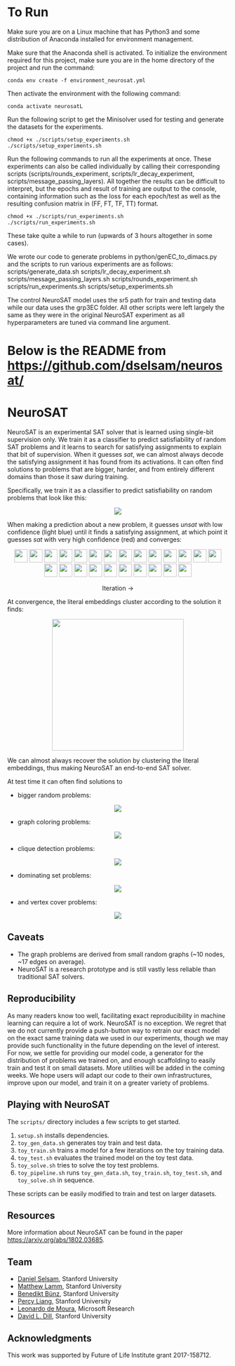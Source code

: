 # To Run
Make sure you are on a Linux machine that has Python3 and some distribution of Anaconda installed for environment management.

Make sure that the Anaconda shell is activated. To initialize the environment required for this project, make sure you are in the home directory of the project and run the command:
```
conda env create -f environment_neurosat.yml
```

Then activate the environment with the following command:
```
conda activate neurosatL
```

Run the following script to get the Minisolver used for testing and generate the datasets for the experiments.
```
chmod +x ./scripts/setup_experiments.sh
./scripts/setup_experiments.sh
```

Run the following commands to run all the experiments at once. These experiments can also be called individually by calling their corresponding scripts (scripts/rounds_experiment, scripts/lr_decay_experiment, scripts/message_passing_layers). All together the results can be difficult to interpret, but the epochs and result of training are output to the console, containing information such as the loss for each epoch/test as well as the resulting confusion matrix in (FF, FT, TF, TT) format.
```
chmod +x ./scripts/run_experiments.sh
./scripts/run_experiments.sh
```

These take quite a while to run (upwards of 3 hours altogether in some cases).

We wrote our code to generate problems in python/genEC_to_dimacs.py and the scripts to run various experiments are as follows:
scripts/generate_data.sh
scripts/lr_decay_experiment.sh
scripts/message_passing_layers.sh
scripts/rounds_experiment.sh
scripts/run_experiments.sh
scripts/setup_experiments.sh

The control NeuroSAT model uses the sr5 path for train and testing data while our data uses the grp3EC folder. All other scripts were left largely the same as they were in the original NeuroSAT experiment as all hyperparameters are tuned via command line argument.




# Below is the README from https://github.com/dselsam/neurosat/

# NeuroSAT

NeuroSAT is an experimental SAT solver that is learned using single-bit supervision only. We train it as a classifier to predict satisfiability of random SAT problems and it learns to search for satisfying assignments to explain that bit of supervision. When it guesses _sat_, we can almost always decode the satisfying assignment it has found from its activations. It can often find solutions to problems that are bigger, harder, and from entirely different domains than those it saw during training.

Specifically, we train it as a classifier to predict satisfiability on random problems that look like this:

<p align="center"><img src="images/problems/satrand_n=40_pk2=0.30_pg=0.40_t=0_sat=1.dimacs.dot.svg"></p>

When making a prediction about a new problem, it guesses _unsat_ with low confidence (light blue) until it finds a satisfying assignment, at which point it guesses _sat_ with very high confidence (red) and converges:

<p align="center"><img src="images/runs/run3022805014702275039_problem=data_dir=simple_n20_npb=0_nb=200_nr=40_rand=0_seed=0_t=1.pkl_v60_axis0_dpi10/round_t1.png" width=30 padding=5px> <img src="images/runs/run3022805014702275039_problem=data_dir=simple_n20_npb=0_nb=200_nr=40_rand=0_seed=0_t=1.pkl_v60_axis0_dpi10/round_t2.png" width=30 padding=5px> <img src="images/runs/run3022805014702275039_problem=data_dir=simple_n20_npb=0_nb=200_nr=40_rand=0_seed=0_t=1.pkl_v60_axis0_dpi10/round_t3.png" width=30 padding=5px> <img src="images/runs/run3022805014702275039_problem=data_dir=simple_n20_npb=0_nb=200_nr=40_rand=0_seed=0_t=1.pkl_v60_axis0_dpi10/round_t4.png" width=30 padding=5px> <img src="images/runs/run3022805014702275039_problem=data_dir=simple_n20_npb=0_nb=200_nr=40_rand=0_seed=0_t=1.pkl_v60_axis0_dpi10/round_t5.png" width=30 padding=5px> <img src="images/runs/run3022805014702275039_problem=data_dir=simple_n20_npb=0_nb=200_nr=40_rand=0_seed=0_t=1.pkl_v60_axis0_dpi10/round_t6.png" width=30 padding=5px> <img src="images/runs/run3022805014702275039_problem=data_dir=simple_n20_npb=0_nb=200_nr=40_rand=0_seed=0_t=1.pkl_v60_axis0_dpi10/round_t7.png" width=30 padding=5px> <img src="images/runs/run3022805014702275039_problem=data_dir=simple_n20_npb=0_nb=200_nr=40_rand=0_seed=0_t=1.pkl_v60_axis0_dpi10/round_t8.png" width=30 padding=5px> <img src="images/runs/run3022805014702275039_problem=data_dir=simple_n20_npb=0_nb=200_nr=40_rand=0_seed=0_t=1.pkl_v60_axis0_dpi10/round_t9.png" width=30 padding=5px> <img src="images/runs/run3022805014702275039_problem=data_dir=simple_n20_npb=0_nb=200_nr=40_rand=0_seed=0_t=1.pkl_v60_axis0_dpi10/round_t10.png" width=30 padding=5px> <img src="images/runs/run3022805014702275039_problem=data_dir=simple_n20_npb=0_nb=200_nr=40_rand=0_seed=0_t=1.pkl_v60_axis0_dpi10/round_t11.png" width=30 padding=5px> <img src="images/runs/run3022805014702275039_problem=data_dir=simple_n20_npb=0_nb=200_nr=40_rand=0_seed=0_t=1.pkl_v60_axis0_dpi10/round_t12.png" width=30 padding=5px> <img src="images/runs/run3022805014702275039_problem=data_dir=simple_n20_npb=0_nb=200_nr=40_rand=0_seed=0_t=1.pkl_v60_axis0_dpi10/round_t13.png" width=30 padding=5px> <img src="images/runs/run3022805014702275039_problem=data_dir=simple_n20_npb=0_nb=200_nr=40_rand=0_seed=0_t=1.pkl_v60_axis0_dpi10/round_t14.png" width=30 padding=5px> <img src="images/runs/run3022805014702275039_problem=data_dir=simple_n20_npb=0_nb=200_nr=40_rand=0_seed=0_t=1.pkl_v60_axis0_dpi10/round_t15.png" width=30 padding=5px> <img src="images/runs/run3022805014702275039_problem=data_dir=simple_n20_npb=0_nb=200_nr=40_rand=0_seed=0_t=1.pkl_v60_axis0_dpi10/round_t16.png" width=30 padding=5px> <img src="images/runs/run3022805014702275039_problem=data_dir=simple_n20_npb=0_nb=200_nr=40_rand=0_seed=0_t=1.pkl_v60_axis0_dpi10/round_t17.png" width=30 padding=5px> <img src="images/runs/run3022805014702275039_problem=data_dir=simple_n20_npb=0_nb=200_nr=40_rand=0_seed=0_t=1.pkl_v60_axis0_dpi10/round_t18.png" width=30 padding=5px> <img src="images/runs/run3022805014702275039_problem=data_dir=simple_n20_npb=0_nb=200_nr=40_rand=0_seed=0_t=1.pkl_v60_axis0_dpi10/round_t19.png" width=30 padding=5px> <img src="images/runs/run3022805014702275039_problem=data_dir=simple_n20_npb=0_nb=200_nr=40_rand=0_seed=0_t=1.pkl_v60_axis0_dpi10/round_t20.png" width=30 padding=5px> <img src="images/runs/run3022805014702275039_problem=data_dir=simple_n20_npb=0_nb=200_nr=40_rand=0_seed=0_t=1.pkl_v60_axis0_dpi10/round_t21.png" width=30 padding=5px> <img src="images/runs/run3022805014702275039_problem=data_dir=simple_n20_npb=0_nb=200_nr=40_rand=0_seed=0_t=1.pkl_v60_axis0_dpi10/round_t22.png" width=30 padding=5px> <img src="images/runs/run3022805014702275039_problem=data_dir=simple_n20_npb=0_nb=200_nr=40_rand=0_seed=0_t=1.pkl_v60_axis0_dpi10/round_t23.png" width=30 padding=5px> <img src="images/runs/run3022805014702275039_problem=data_dir=simple_n20_npb=0_nb=200_nr=40_rand=0_seed=0_t=1.pkl_v60_axis0_dpi10/round_t24.png" width=30 padding=5px></p>
<p align="center">Iteration &rarr;</p>

At convergence, the literal embeddings cluster according to the solution it finds:

<p align="center"><img src="images/pca/run3022805014702275039_problem=data_dir=dimacs_to_visualize_npb=10000_nb=47_num=1_nr=26_rand=0_seed=0_size=400/pca_t25.png" width=300></p>

We can almost always recover the solution by clustering the literal embeddings, thus making NeuroSAT an end-to-end SAT solver.

At test time it can often find solutions to

* bigger random problems:

<p align="center"><img src="images/problems/satrand_n=200_pk2=0.30_pg=0.40_t=0_sat=1.dimacs.dot.svg"></p>

* graph coloring problems:

<p align="center"><img src="images/problems/kcolor_k5_graph=forest_fire_n10_p75_t10.gml.dimacs.dot.svg"></p>

* clique detection problems:

<p align="center"><img src="images/problems/kclique_k5_graph=forest_fire_n10_p75_t10.gml.dimacs.dot.svg"></p>

* dominating set problems:

<p align="center"><img src="images/problems/domset_k4_graph=forest_fire_n10_p75_t10.gml.dimacs.dot.svg"></p>

* and vertex cover problems:

<p align="center"><img src="images/problems/kcover_k6_graph=forest_fire_n10_p75_t10.gml.dimacs.dot.svg"></p>

## Caveats

* The graph problems are derived from small random graphs (~10 nodes, ~17 edges on average).
* NeuroSAT is a research prototype and is still vastly less reliable than traditional SAT solvers.

## Reproducibility

As many readers know too well, facilitating exact reproducibility in machine learning can require a lot of work. NeuroSAT is no exception. We regret that we do not currently provide a push-button way to retrain our exact model on the exact same training data we used in our experiments, though we may provide such functionality in the future depending on the level of interest. For now, we settle for providing our model code, a generator for the distribution of problems we trained on, and enough scaffolding to easily train and test it on small datasets. More utilities will be added in the coming weeks. We hope users will adapt our code to their own infrastructures, improve upon our model, and train it on a greater variety of problems.

## Playing with NeuroSAT

The `scripts/` directory includes a few scripts to get started.
1. `setup.sh` installs dependencies.
2. `toy_gen_data.sh` generates toy train and test data.
3. `toy_train.sh` trains a model for a few iterations on the toy training data.
4. `toy_test.sh` evaluates the trained model on the toy test data.
5. `toy_solve.sh` tries to solve the toy test problems.
6. `toy_pipeline.sh` runs `toy_gen_data.sh`, `toy_train.sh`, `toy_test.sh`, and `toy_solve.sh` in sequence.

These scripts can be easily modified to train and test on larger datasets.

## Resources

More information about NeuroSAT can be found in the paper <https://arxiv.org/abs/1802.03685>.

## Team

* [Daniel Selsam](https://web.stanford.edu/~dselsam/), Stanford University
* [Matthew Lamm](https://github.com/mrlamm), Stanford University
* [Benedikt B&uuml;nz](https://crypto.stanford.edu/~buenz/), Stanford University
* [Percy Liang](https://cs.stanford.edu/~pliang/), Stanford University
* [Leonardo de Moura](https://leodemoura.github.io/), Microsoft Research
* [David L. Dill](http://verify.stanford.edu/dill), Stanford University

## Acknowledgments

This work was supported by Future of Life Institute grant 2017-158712.